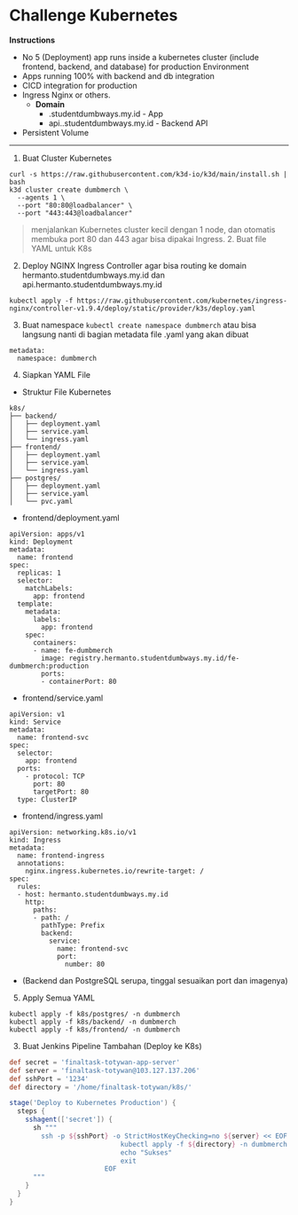 # Challenge Kubernetes

**Instructions**

- No 5 (Deployment) app runs inside a kubernetes cluster (include frontend, backend, and database) for production Environment
- Apps running 100% with backend and db integration
- CICD integration for production
- Ingress Nginx or others.
  - **Domain**
    - <name>.studentdumbways.my.id - App
    - api.<name>.studentdumbways.my.id - Backend API
- Persistent Volume

---

1. Buat Cluster Kubernetes

```
curl -s https://raw.githubusercontent.com/k3d-io/k3d/main/install.sh | bash
k3d cluster create dumbmerch \
  --agents 1 \
  --port "80:80@loadbalancer" \
  --port "443:443@loadbalancer"

```

> menjalankan Kubernetes cluster kecil dengan 1 node, dan otomatis membuka port 80 dan 443 agar bisa dipakai Ingress. 2. Buat file YAML untuk K8s

2. Deploy NGINX Ingress Controller agar bisa routing ke domain hermanto.studentdumbways.my.id dan api.hermanto.studentdumbways.my.id

```
kubectl apply -f https://raw.githubusercontent.com/kubernetes/ingress-nginx/controller-v1.9.4/deploy/static/provider/k3s/deploy.yaml
```

3. Buat namespace `kubectl create namespace dumbmerch` atau bisa langsung nanti di bagian metadata file .yaml yang akan dibuat

```
metadata:
  namespace: dumbmerch

```

4. Siapkan YAML File

- Struktur File Kubernetes

```
k8s/
├── backend/
│   ├── deployment.yaml
│   ├── service.yaml
│   └── ingress.yaml
├── frontend/
│   ├── deployment.yaml
│   ├── service.yaml
│   └── ingress.yaml
├── postgres/
│   ├── deployment.yaml
│   ├── service.yaml
│   └── pvc.yaml
```

- frontend/deployment.yaml

```
apiVersion: apps/v1
kind: Deployment
metadata:
  name: frontend
spec:
  replicas: 1
  selector:
    matchLabels:
      app: frontend
  template:
    metadata:
      labels:
        app: frontend
    spec:
      containers:
      - name: fe-dumbmerch
        image: registry.hermanto.studentdumbways.my.id/fe-dumbmerch:production
        ports:
        - containerPort: 80

```

- frontend/service.yaml

```
apiVersion: v1
kind: Service
metadata:
  name: frontend-svc
spec:
  selector:
    app: frontend
  ports:
    - protocol: TCP
      port: 80
      targetPort: 80
  type: ClusterIP

```

- frontend/ingress.yaml

```
apiVersion: networking.k8s.io/v1
kind: Ingress
metadata:
  name: frontend-ingress
  annotations:
    nginx.ingress.kubernetes.io/rewrite-target: /
spec:
  rules:
  - host: hermanto.studentdumbways.my.id
    http:
      paths:
      - path: /
        pathType: Prefix
        backend:
          service:
            name: frontend-svc
            port:
              number: 80
```

- (Backend dan PostgreSQL serupa, tinggal sesuaikan port dan imagenya)

5. Apply Semua YAML

```
kubectl apply -f k8s/postgres/ -n dumbmerch
kubectl apply -f k8s/backend/ -n dumbmerch
kubectl apply -f k8s/frontend/ -n dumbmerch
```

3. Buat Jenkins Pipeline Tambahan (Deploy ke K8s)

```groovy
def secret = 'finaltask-totywan-app-server'
def server = 'finaltask-totywan@103.127.137.206'
def sshPort = '1234'
def directory = '/home/finaltask-totywan/k8s/'

stage('Deploy to Kubernetes Production') {
  steps {
    sshagent(['secret']) {
      sh """
        ssh -p ${sshPort} -o StrictHostKeyChecking=no ${server} << EOF
                            kubectl apply -f ${directory} -n dumbmerch
                            echo "Sukses"
                            exit
                        EOF
      """
    }
  }
}

```
